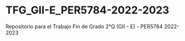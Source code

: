 # TFG_GII-E_PER5784-2022-2023
Repositorio para el Trabajo Fin de Grado 2°Q (GII - E) - PER5784 2022-2023
